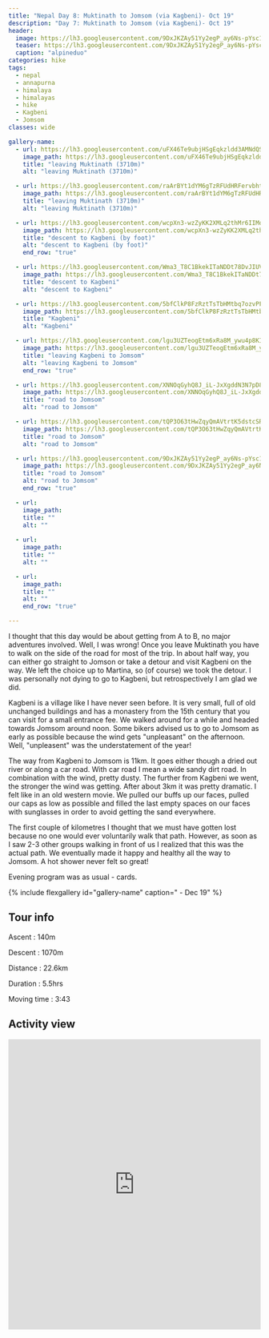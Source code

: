 ```yaml
---
title: "Nepal Day 8: Muktinath to Jomsom (via Kagbeni)- Oct 19"
description: "Day 7: Muktinath to Jomsom (via Kagbeni)- Oct 19"
header:
  image: https://lh3.googleusercontent.com/9DxJKZAy51Yy2egP_ay6Ns-pYsc168w92F8WTmdnh2RA5GFFQ42tZwEfL0eR6i_HQH-Msie-qSrQadTBZ7RhU9mKtA_dMNTPGeUpiZMmYFqZ26rAH4hj-P-xao70kwEzbIPtQ627nhICu87f0C4kHY6q1yovKqdk0VCbvdAL8lHRvRGHBT9FYC8sVZwP9ONJkAdJEEJBttZ9-mjpXeuP5bbgQazZKrx0khCaeqqbAmUmp09T8MsMeqotYXNyj_G8i7-YNV5Zjym0srJT-v0nYal9vEG7WfpqTncA8o72DZkqUK5lB3NGV1B0Z0dEEmIMvteJ125BdvN4K0RNjKPcIOIXLnlZIsS6_n68g9PLNbVlQix1TzBIIsPaqvqZIBqxy4Tbed_O-RX2EwPQ2fKK69OOKx3yO5H1u6DbloF90R49A75p1_XulnyFJfU9m9EMyJzOeVHU_rdeB6r6tupmBBlBu7QmkkYdui2kfKB0HoIqP7SfFNVBp_y76qVG8onuJod5rMowmWnniMPBeBrR4XdadydQ_4goTmIvwlDSse2332Qll_PqWW_hlreCP6ew0voY_7TgwUeECcclAnlCzdxgplFN1kIalMlro5sQ8Bs8tBbW2-Q7dA61ikRvmiSRTBME65yCKOfnkc0oJ4NnnSOSXKi4M-8m7VmvO7eZ4jqP7CRsO488mQrRyjsrKxct8Su9qmvHqBulFOFPVdPCVa-3KVI01FhdKC2XnlpvaslbuGc=w823-h618-no
  teaser: https://lh3.googleusercontent.com/9DxJKZAy51Yy2egP_ay6Ns-pYsc168w92F8WTmdnh2RA5GFFQ42tZwEfL0eR6i_HQH-Msie-qSrQadTBZ7RhU9mKtA_dMNTPGeUpiZMmYFqZ26rAH4hj-P-xao70kwEzbIPtQ627nhICu87f0C4kHY6q1yovKqdk0VCbvdAL8lHRvRGHBT9FYC8sVZwP9ONJkAdJEEJBttZ9-mjpXeuP5bbgQazZKrx0khCaeqqbAmUmp09T8MsMeqotYXNyj_G8i7-YNV5Zjym0srJT-v0nYal9vEG7WfpqTncA8o72DZkqUK5lB3NGV1B0Z0dEEmIMvteJ125BdvN4K0RNjKPcIOIXLnlZIsS6_n68g9PLNbVlQix1TzBIIsPaqvqZIBqxy4Tbed_O-RX2EwPQ2fKK69OOKx3yO5H1u6DbloF90R49A75p1_XulnyFJfU9m9EMyJzOeVHU_rdeB6r6tupmBBlBu7QmkkYdui2kfKB0HoIqP7SfFNVBp_y76qVG8onuJod5rMowmWnniMPBeBrR4XdadydQ_4goTmIvwlDSse2332Qll_PqWW_hlreCP6ew0voY_7TgwUeECcclAnlCzdxgplFN1kIalMlro5sQ8Bs8tBbW2-Q7dA61ikRvmiSRTBME65yCKOfnkc0oJ4NnnSOSXKi4M-8m7VmvO7eZ4jqP7CRsO488mQrRyjsrKxct8Su9qmvHqBulFOFPVdPCVa-3KVI01FhdKC2XnlpvaslbuGc=w800-h300-no
  caption: "alpineduo"
categories: hike
tags:
  - nepal
  - annapurna
  - himalaya
  - himalayas
  - hike
  - Kagbeni
  - Jomsom
classes: wide

gallery-name:
  - url: https://lh3.googleusercontent.com/uFX46Te9ubjHSgEqkzldd3AMNdQSpRVG0TiEynZHMn1IWIn2YXytD8w-ZUbgb73GixNMNYxcfE1s2GmBnC-7M3ZA8dOY50RbCYHOwM88oM60Usdg9HKBqyL54f0_OqlFrRomRcOAENBBHsMsPHCpGumPdZjJrirg3pqsUVjurKzz9PdwqVd5WzzHpxGZJc57aH1JcMQ7Xm6_1iiCzusexzObHucGocem3fxhn6xfhyTfnDfktHzEppMENSuV-MjoPbTy8OrPdtI4HU5YXtHlHhr0SCMihVweUV39_xAwvkRSlQigZIo0OEaeCTcXjmg7f1A-C_R_BfRba1SclLWUeTbTI1FaWHyzWA3iPyKgY4CSnzbrw6cqF1n3rLFK_SYv4PQnkziMTTamqlaOui_-9TkXzfjA2FZRAjv_ZrTrKutMXcEZi4zPKeHu1WHP6Z_2QGIRmCre6e5MsFZMP_rBlWnUl5pxkLNgyIsrM_-I-4_RfQFR52lWP6JKV2y6KDypYnpT3wrPnlC17t9VOP9hSfv4vmCVplUPCjwYhvGqOwoBkXnPSTTmJ6zLG0bJkNrTX1yuTh-iS_VyPck7F7n1kNVU_22gUedEKD5SMNxAwvr3eR5oJsOcEyeTl6Fz810BWrsEKk-wetO05m8rl3ilbhPhOmXU3f9ww8U6b_qiXKk67Xv5zIYdZOsXMtregoWxsdGXeNemWETILAgg0zsdJURP9izSdGDd6SgQGFIzNSYz3W4=w823-h618-no
    image_path: https://lh3.googleusercontent.com/uFX46Te9ubjHSgEqkzldd3AMNdQSpRVG0TiEynZHMn1IWIn2YXytD8w-ZUbgb73GixNMNYxcfE1s2GmBnC-7M3ZA8dOY50RbCYHOwM88oM60Usdg9HKBqyL54f0_OqlFrRomRcOAENBBHsMsPHCpGumPdZjJrirg3pqsUVjurKzz9PdwqVd5WzzHpxGZJc57aH1JcMQ7Xm6_1iiCzusexzObHucGocem3fxhn6xfhyTfnDfktHzEppMENSuV-MjoPbTy8OrPdtI4HU5YXtHlHhr0SCMihVweUV39_xAwvkRSlQigZIo0OEaeCTcXjmg7f1A-C_R_BfRba1SclLWUeTbTI1FaWHyzWA3iPyKgY4CSnzbrw6cqF1n3rLFK_SYv4PQnkziMTTamqlaOui_-9TkXzfjA2FZRAjv_ZrTrKutMXcEZi4zPKeHu1WHP6Z_2QGIRmCre6e5MsFZMP_rBlWnUl5pxkLNgyIsrM_-I-4_RfQFR52lWP6JKV2y6KDypYnpT3wrPnlC17t9VOP9hSfv4vmCVplUPCjwYhvGqOwoBkXnPSTTmJ6zLG0bJkNrTX1yuTh-iS_VyPck7F7n1kNVU_22gUedEKD5SMNxAwvr3eR5oJsOcEyeTl6Fz810BWrsEKk-wetO05m8rl3ilbhPhOmXU3f9ww8U6b_qiXKk67Xv5zIYdZOsXMtregoWxsdGXeNemWETILAgg0zsdJURP9izSdGDd6SgQGFIzNSYz3W4=w400-h300-no
    title: "leaving Muktinath (3710m)"
    alt: "leaving Muktinath (3710m)"

  - url: https://lh3.googleusercontent.com/raArBYt1dYM6gTzRFUdHRFervbhtKBNnOhdrbBZuAcRMMDHkPgkwmBHNPUGLU5sYP3C_EJajoqBnZcneVV5Pcm_gxHilt5A_rMCOx7QEjqu1JXAXs8iW4JCGHaOqRdJkwDCer_N7N1EBOZyYc1eWKLcvyic77TktwhOzZACsHDd531lbd2B_TiGrO5mo6xWJuXWx8ilkhKwhxqdHs8iBj7VC2YP-W9s8gx-di4xm9UQE3_-7gvFv4IT7E0mlByXdanRGjqBG1djpYw6LQAJ7ExHxWImr8sOVbG5il30kPyPmaz4V26VDtR1Sy0Y3ZeSyhE3Tx9rF8NSAd36pzhSrtm2oEZA_vHvwDmoAGRuS930DmfYHGV9rYoB0oWOuifUA9qbqEnjkOHjOCFaB42WGY1zRnUdyjNXqehaelc6CjEM2lj5_enMZ3ZiNHUyG2_9_hwoMxjV6p39DofxF-xVXBagBx1ra5eL9R0yfSaiNVzzWTe2r5adFGnuKy38y65oiqLJALrZmXRVtE1Ep6S7HH-VLyLDcL2l-SYL-CO5blEPlrPvRKTDIDESYIQDRtsTSf5lA31E6EuwL8ycvs_QBxklChrV3IAjOtyQzoAlm6QcXYET3OcyxCsLVBFrSW2MkGF3xsmaznMI2LkbMbr2CKIcZUeoC_xYeJS2APNmL0UojNmWNiuw1GZBUGLyjgoPHoT7C6iYC0yHuIXtOAaF_uT_KdFOP0YfELfSeJ48kX17PxvI=w689-h918-no
    image_path: https://lh3.googleusercontent.com/raArBYt1dYM6gTzRFUdHRFervbhtKBNnOhdrbBZuAcRMMDHkPgkwmBHNPUGLU5sYP3C_EJajoqBnZcneVV5Pcm_gxHilt5A_rMCOx7QEjqu1JXAXs8iW4JCGHaOqRdJkwDCer_N7N1EBOZyYc1eWKLcvyic77TktwhOzZACsHDd531lbd2B_TiGrO5mo6xWJuXWx8ilkhKwhxqdHs8iBj7VC2YP-W9s8gx-di4xm9UQE3_-7gvFv4IT7E0mlByXdanRGjqBG1djpYw6LQAJ7ExHxWImr8sOVbG5il30kPyPmaz4V26VDtR1Sy0Y3ZeSyhE3Tx9rF8NSAd36pzhSrtm2oEZA_vHvwDmoAGRuS930DmfYHGV9rYoB0oWOuifUA9qbqEnjkOHjOCFaB42WGY1zRnUdyjNXqehaelc6CjEM2lj5_enMZ3ZiNHUyG2_9_hwoMxjV6p39DofxF-xVXBagBx1ra5eL9R0yfSaiNVzzWTe2r5adFGnuKy38y65oiqLJALrZmXRVtE1Ep6S7HH-VLyLDcL2l-SYL-CO5blEPlrPvRKTDIDESYIQDRtsTSf5lA31E6EuwL8ycvs_QBxklChrV3IAjOtyQzoAlm6QcXYET3OcyxCsLVBFrSW2MkGF3xsmaznMI2LkbMbr2CKIcZUeoC_xYeJS2APNmL0UojNmWNiuw1GZBUGLyjgoPHoT7C6iYC0yHuIXtOAaF_uT_KdFOP0YfELfSeJ48kX17PxvI=w300-h400-no
    title: "leaving Muktinath (3710m)"
    alt: "leaving Muktinath (3710m)"

  - url: https://lh3.googleusercontent.com/wcpXn3-wzZyKK2XMLq2thMr6IIMqkj9MCCktgjI4i6SgnttLB69LETppR5saCsyTNQc23pjYnJXy9nEqmh-KcBwoyfPUuZXxGqYt6I0LxUQffzkKKR1MPAkq0xnTsXSx0rRKJlPF3HHUWBC0bA_fV-8Pldg9NvBju8lGFqhH3xbZE_t13PxUOmz5fGEgRjLFulZiRaMaKG3MF1KOMh78yStbFXYzKJd7Kle_iNE3kA5vU1_hCir3wlqdVsCDoNv-Qt5zoSAWKO9ZveSQpKLu5n4woI_6dT0WcsgbArQVZCaPqWGmVkeMfxoOkvttVw-J_RSsofmCMFj0sMFsm3MKeIMfGaBiwakIUgBnGCaMSOKdmYojIC_Zi9vG-AmtJEypL1w-FpnQRpRC8t9iqAN2oQa54Lxjf5lbDexqbxKS1nNN5ixQJRiXkeE-lM2npZKfAclS2ft-Th029_b9wmes4c8swvFdyris9tZ9VJOWZ-5T8Vp9Jhneqpo-XJPtEQkj7TSO8S6Q6XuUMPprdJs4Twf0Owft1T5iH_P2OSxpzMWhI9qZbiP0kXefKkGBGZt2QbvLRs8msDz_IFkjNhT5_6ep2VAldSkmWcVJzHpDP4mhk7t30h5UOl6iyc5RfyVrl9n6uNLKKf41eQIHk2XTaJxWMcU-2IoXNnbBmAU8GsS7f2Sod3dXcdo24LIcRLbSGrcNEiOKL9N8J0SW4s2c620yiov1m9dk-Lt-A-IZdwtS60o=w689-h918-no
    image_path: https://lh3.googleusercontent.com/wcpXn3-wzZyKK2XMLq2thMr6IIMqkj9MCCktgjI4i6SgnttLB69LETppR5saCsyTNQc23pjYnJXy9nEqmh-KcBwoyfPUuZXxGqYt6I0LxUQffzkKKR1MPAkq0xnTsXSx0rRKJlPF3HHUWBC0bA_fV-8Pldg9NvBju8lGFqhH3xbZE_t13PxUOmz5fGEgRjLFulZiRaMaKG3MF1KOMh78yStbFXYzKJd7Kle_iNE3kA5vU1_hCir3wlqdVsCDoNv-Qt5zoSAWKO9ZveSQpKLu5n4woI_6dT0WcsgbArQVZCaPqWGmVkeMfxoOkvttVw-J_RSsofmCMFj0sMFsm3MKeIMfGaBiwakIUgBnGCaMSOKdmYojIC_Zi9vG-AmtJEypL1w-FpnQRpRC8t9iqAN2oQa54Lxjf5lbDexqbxKS1nNN5ixQJRiXkeE-lM2npZKfAclS2ft-Th029_b9wmes4c8swvFdyris9tZ9VJOWZ-5T8Vp9Jhneqpo-XJPtEQkj7TSO8S6Q6XuUMPprdJs4Twf0Owft1T5iH_P2OSxpzMWhI9qZbiP0kXefKkGBGZt2QbvLRs8msDz_IFkjNhT5_6ep2VAldSkmWcVJzHpDP4mhk7t30h5UOl6iyc5RfyVrl9n6uNLKKf41eQIHk2XTaJxWMcU-2IoXNnbBmAU8GsS7f2Sod3dXcdo24LIcRLbSGrcNEiOKL9N8J0SW4s2c620yiov1m9dk-Lt-A-IZdwtS60o=w300-h400-no
    title: "descent to Kagbeni (by foot)"
    alt: "descent to Kagbeni (by foot)"
    end_row: "true"

  - url: https://lh3.googleusercontent.com/Wma3_T8C1BkekITaNDDt78DvJIUVOpirvSthNsCgP_L60tqC5d-_Tn2tPpLK7Xx1SOOpPzEfNcNhLDEOCyf9yjlLAV1ImcX9jN5B4o3Dbyor9wAS0uCvy54YGlDEPhyO3zS9GQBK_NIGg57ruiSF9rMZG_Oy7YZDDqAS83e2-l3H7gPnhm5DSXpIYWm0UbNOq5XIZ9HSggLnypSm8Ad4SYA1PdAsNjk59SLXa6G_U0-Yp6D0ipAL3T346yCyfRv343EvZXmuqaE0W8tSk058W-FpdfWByNWeNzizFrMoIuFS9Nz3CDyK6xCcnNR8HkGwt0usKGLUKTGmTQGMJib6C5CPiiPLjxcGbi0QOzj53LJz8PwuPZfGTqnC9rUwR3FfPpt62fLLGEBpkmG42Y8Z4Uk1hs2BmdeHSP_cL6Ip3kg5WBfrKnoUMOPUtwuFn6DQRob5ovRIXIy3_iLx9EshQV1_E2p8xTmIKtAq4CUmrAPyNOhAe1EQaMahrHC8rWqQA2rYY77OIW3UabqF0e7OQ2JH2ON-0MAJuqsAN7mmJ6blIZiEIPcWEQSXOX1aLCgwxnrOQTMsfX4pIjex8cqGBsKyB0I3YkcELXi5o_5vIyplF6zIeOL-GZKA_0QJW9c7dMPDWVWhdhjC6QZG_3pxZ5Ux1NRl7I63sN3E4UFpiTs-WRwn9sW8O-IvxF0hqvBAKMB2VF8i0kKB-nlNApYMc4YCXUuihUtQgIjAfOiRF29uuKw=w823-h618-no
    image_path: https://lh3.googleusercontent.com/Wma3_T8C1BkekITaNDDt78DvJIUVOpirvSthNsCgP_L60tqC5d-_Tn2tPpLK7Xx1SOOpPzEfNcNhLDEOCyf9yjlLAV1ImcX9jN5B4o3Dbyor9wAS0uCvy54YGlDEPhyO3zS9GQBK_NIGg57ruiSF9rMZG_Oy7YZDDqAS83e2-l3H7gPnhm5DSXpIYWm0UbNOq5XIZ9HSggLnypSm8Ad4SYA1PdAsNjk59SLXa6G_U0-Yp6D0ipAL3T346yCyfRv343EvZXmuqaE0W8tSk058W-FpdfWByNWeNzizFrMoIuFS9Nz3CDyK6xCcnNR8HkGwt0usKGLUKTGmTQGMJib6C5CPiiPLjxcGbi0QOzj53LJz8PwuPZfGTqnC9rUwR3FfPpt62fLLGEBpkmG42Y8Z4Uk1hs2BmdeHSP_cL6Ip3kg5WBfrKnoUMOPUtwuFn6DQRob5ovRIXIy3_iLx9EshQV1_E2p8xTmIKtAq4CUmrAPyNOhAe1EQaMahrHC8rWqQA2rYY77OIW3UabqF0e7OQ2JH2ON-0MAJuqsAN7mmJ6blIZiEIPcWEQSXOX1aLCgwxnrOQTMsfX4pIjex8cqGBsKyB0I3YkcELXi5o_5vIyplF6zIeOL-GZKA_0QJW9c7dMPDWVWhdhjC6QZG_3pxZ5Ux1NRl7I63sN3E4UFpiTs-WRwn9sW8O-IvxF0hqvBAKMB2VF8i0kKB-nlNApYMc4YCXUuihUtQgIjAfOiRF29uuKw=w400-h300-no
    title: "descent to Kagbeni"
    alt: "descent to Kagbeni"

  - url: https://lh3.googleusercontent.com/5bfClkP8FzRztTsTbHMtbq7ozvPFijmxmg5_Ufj26vXNUuvMjTAHPBG-Bxl6dr8xaOb5vWWRDS5CToyjzrhuVP_dzxaQ3AmEg_vaL8H3aQQPh5bHwi7Q1uOkvVnqqZBRNgGkYNNRiB7VfyVD1ocubX5MFq-zPiJBkzmtZDwpa07MehMMLEDONu74EQ_rR2iBXyIowC2ASIfN1_ws9HHTndAhllTsP84aB6f9Sm_7XuWLSs-x6mxoZImpJ84CHaGgwwPeURe7TwgKqngaBcNl3XFdV69EBvV8IjcD53V1ILeDR97tLUD8QxLUIl8bRUfUdlBYGcMVUJ-nTd9_lUCfuJb990GgFPzLcjxsVLpYYM9PwslJ11MsFWIdTY-A1pkR9G3N4Yn_vITLzIqXcdE16coD6ShkDM2InvOFeRUMWOFgaINhkSwT2u-P9zhATnQL29IcV7UmHQ_3n1_KBgAaOOEz-FZTR5N7j8GyzpZjNhDVMQbuB2uFHkVpQUotjmPAOggVfIB0e1kyfIRdw8wU0GltYAl9kp16uoa4DAD5adBJX8Pwn3dlOw5S3FrcRbaXKrDxfoTuKstj62_C92UZeo8q8UFIi39eFsDQtGYUf2YN_-Hf20C9SdWsee_aLjTo6Z21hrJK1sZ2XtqOmAjoEViAfUuul5EMzrsrpByUp0gLtzAbqwR42mKnsE8pk555BfJdzE9X3J2wT5_WWJhW_gFZ2ogkxxpbPXhZSnRwWSqFgQg=w689-h918-no
    image_path: https://lh3.googleusercontent.com/5bfClkP8FzRztTsTbHMtbq7ozvPFijmxmg5_Ufj26vXNUuvMjTAHPBG-Bxl6dr8xaOb5vWWRDS5CToyjzrhuVP_dzxaQ3AmEg_vaL8H3aQQPh5bHwi7Q1uOkvVnqqZBRNgGkYNNRiB7VfyVD1ocubX5MFq-zPiJBkzmtZDwpa07MehMMLEDONu74EQ_rR2iBXyIowC2ASIfN1_ws9HHTndAhllTsP84aB6f9Sm_7XuWLSs-x6mxoZImpJ84CHaGgwwPeURe7TwgKqngaBcNl3XFdV69EBvV8IjcD53V1ILeDR97tLUD8QxLUIl8bRUfUdlBYGcMVUJ-nTd9_lUCfuJb990GgFPzLcjxsVLpYYM9PwslJ11MsFWIdTY-A1pkR9G3N4Yn_vITLzIqXcdE16coD6ShkDM2InvOFeRUMWOFgaINhkSwT2u-P9zhATnQL29IcV7UmHQ_3n1_KBgAaOOEz-FZTR5N7j8GyzpZjNhDVMQbuB2uFHkVpQUotjmPAOggVfIB0e1kyfIRdw8wU0GltYAl9kp16uoa4DAD5adBJX8Pwn3dlOw5S3FrcRbaXKrDxfoTuKstj62_C92UZeo8q8UFIi39eFsDQtGYUf2YN_-Hf20C9SdWsee_aLjTo6Z21hrJK1sZ2XtqOmAjoEViAfUuul5EMzrsrpByUp0gLtzAbqwR42mKnsE8pk555BfJdzE9X3J2wT5_WWJhW_gFZ2ogkxxpbPXhZSnRwWSqFgQg=w300-h400-no
    title: "Kagbeni"
    alt: "Kagbeni"

  - url: https://lh3.googleusercontent.com/lgu3UZTeogEtm6xRa8M_ywu4p8KICqyLSRQQXdS3MUmVHKQt3CBzXJlUoFHudl2OiQ_baPoNFc41GQGEbYGtuRZLevy6-hZMTG0hApTo6n-T1hgbQbXDq8NAgepfBCmGjiNhi9GAFdCS6vjp7Xh0SJV7cmIaZxrakqQqWz0c1KQQ5uuzBUIR96v6fNkXoK-9qrvz8v98H-aWzm3SkxV8b9yIciGxUFWLTsirLbXRZ--QOcoVOXihX3j3fcX9RuGMnAv65N003_CV0fsVnprrdO4VeSyJGctXTN5TmpYtRyzLbMocZnsHfvc-ZA6iE7E_elMYQ2GPKf6c9wMVN-50DgTo0m_Zx2Oi31GZSHFkkBTzKjQXSnGVsy3rpKNI81ltiop-8CUDXBd1AvDzt5zbO_Na0QxRm153GRBYlmFkRQHlyuSKXpfFAOnhaD4YJusc9P0rbHYhhb64z2gDa4fQGga2JJpfFWkTBQT-3NuJ9OenD1Lk3w4QYAQLVEBmuD674wejGxPHJMrMKh1aaHQbR8mdzQ2mgG-GmZzHSceUVwPqXG2UlUCed2z-OADHaINNwENvVPFaUbzrai5PhO_Jyo-IksnoQeQlZ17Evi0QSiQBwMmQFuWfjK3HWwOkEVWgxZzIBIHfqoMe-qIXhbaiMQHle0gVbTnxtJjyl0fmgWePXOHPolBYgBaZyOg0cwFBnOJwFCiiTN7PfCwOnN4z8PWjlfqHwn0nuX-YcNFpCcb4Te4=w823-h618-no
    image_path: https://lh3.googleusercontent.com/lgu3UZTeogEtm6xRa8M_ywu4p8KICqyLSRQQXdS3MUmVHKQt3CBzXJlUoFHudl2OiQ_baPoNFc41GQGEbYGtuRZLevy6-hZMTG0hApTo6n-T1hgbQbXDq8NAgepfBCmGjiNhi9GAFdCS6vjp7Xh0SJV7cmIaZxrakqQqWz0c1KQQ5uuzBUIR96v6fNkXoK-9qrvz8v98H-aWzm3SkxV8b9yIciGxUFWLTsirLbXRZ--QOcoVOXihX3j3fcX9RuGMnAv65N003_CV0fsVnprrdO4VeSyJGctXTN5TmpYtRyzLbMocZnsHfvc-ZA6iE7E_elMYQ2GPKf6c9wMVN-50DgTo0m_Zx2Oi31GZSHFkkBTzKjQXSnGVsy3rpKNI81ltiop-8CUDXBd1AvDzt5zbO_Na0QxRm153GRBYlmFkRQHlyuSKXpfFAOnhaD4YJusc9P0rbHYhhb64z2gDa4fQGga2JJpfFWkTBQT-3NuJ9OenD1Lk3w4QYAQLVEBmuD674wejGxPHJMrMKh1aaHQbR8mdzQ2mgG-GmZzHSceUVwPqXG2UlUCed2z-OADHaINNwENvVPFaUbzrai5PhO_Jyo-IksnoQeQlZ17Evi0QSiQBwMmQFuWfjK3HWwOkEVWgxZzIBIHfqoMe-qIXhbaiMQHle0gVbTnxtJjyl0fmgWePXOHPolBYgBaZyOg0cwFBnOJwFCiiTN7PfCwOnN4z8PWjlfqHwn0nuX-YcNFpCcb4Te4=w400-h300-no
    title: "leaving Kagbeni to Jomsom"
    alt: "leaving Kagbeni to Jomsom"
    end_row: "true"

  - url: https://lh3.googleusercontent.com/XNNOqGyhQ8J_iL-JxXgddN3N7pD8qj3kRdWT_wkHOQswXFiS2GwxXVbRlh5701IN5GNGNsZP8fLWPrk-Dw4Q_w8Z2taX7FZzRGtNBf665RuSKCylXE7Sp9W7re_wnkmLaFTTPoIv-35O5FB92IYVRW-CKKTIF9Uy0PJxNNOD5ZIPe8k1mo3v4lq-g_GRc5ffxHkmyL9QNLmcC66E8XELI5Cmby81fcJX36kyjDK5tvsVghfhjLtGXYkIUaeoYJtKr4mrTlrl9HOWhrrMAG8klWBn8G03pvQdlUcsx71OZSD8XkapJGmw1KhtqbSTCzv30xxNA-YYKLoduDOvWKTRv96kJWnfeXfQ3HHOaDjMcqGO6XT0IcaYLDOWk4Sp6miStzsRwz2EEOlcqtqu7bCX4i9rS1D1zRy1bwysHT8nuMaD9oPit-4vc_lywSsG2FDfepFU0cvvFRniMGbK267MIhxpyM7fWFFA-YFv3NHgLQFnmSjmRBRMt0Gb1ZxqtO3tXjVFjdLW8c1CdGBrTgtLlhwnEQhZFcLQR00SvINrSAHvGpD06TcRP5dCTX-wmGmQ5aBIOLvOgK9yCLyApl6tdNbmBBwvhsZXueFf_mElw69f63V-Nc1bbmM-bY1wenVTFcvtUHmmzI2HJTcwHVIVR-UE7XfRHFByZN1eplgtKETbkjYM4A8cJcdMzt3QMiFxniIV3CovJSi0cye1fZ9FqZFKpby1S2BGuSbLnr6qEhV4sRc=w823-h618-no
    image_path: https://lh3.googleusercontent.com/XNNOqGyhQ8J_iL-JxXgddN3N7pD8qj3kRdWT_wkHOQswXFiS2GwxXVbRlh5701IN5GNGNsZP8fLWPrk-Dw4Q_w8Z2taX7FZzRGtNBf665RuSKCylXE7Sp9W7re_wnkmLaFTTPoIv-35O5FB92IYVRW-CKKTIF9Uy0PJxNNOD5ZIPe8k1mo3v4lq-g_GRc5ffxHkmyL9QNLmcC66E8XELI5Cmby81fcJX36kyjDK5tvsVghfhjLtGXYkIUaeoYJtKr4mrTlrl9HOWhrrMAG8klWBn8G03pvQdlUcsx71OZSD8XkapJGmw1KhtqbSTCzv30xxNA-YYKLoduDOvWKTRv96kJWnfeXfQ3HHOaDjMcqGO6XT0IcaYLDOWk4Sp6miStzsRwz2EEOlcqtqu7bCX4i9rS1D1zRy1bwysHT8nuMaD9oPit-4vc_lywSsG2FDfepFU0cvvFRniMGbK267MIhxpyM7fWFFA-YFv3NHgLQFnmSjmRBRMt0Gb1ZxqtO3tXjVFjdLW8c1CdGBrTgtLlhwnEQhZFcLQR00SvINrSAHvGpD06TcRP5dCTX-wmGmQ5aBIOLvOgK9yCLyApl6tdNbmBBwvhsZXueFf_mElw69f63V-Nc1bbmM-bY1wenVTFcvtUHmmzI2HJTcwHVIVR-UE7XfRHFByZN1eplgtKETbkjYM4A8cJcdMzt3QMiFxniIV3CovJSi0cye1fZ9FqZFKpby1S2BGuSbLnr6qEhV4sRc=w400-h300-no
    title: "road to Jomsom"
    alt: "road to Jomsom"

  - url: https://lh3.googleusercontent.com/tQP3O63tHwZqyQmAVtrtK5dstcSRITAsxafhhZGDnTkDFVE7mUdGkeYR5sCqbnLSt_f_ZZV5gW_SWNatN2OP99cBywnkfTsTOrUoYijF2T-f1wltv06f84ull8sLP2yHxqsQ9gna1B_YJiIjyZHxmyyeb1M-oxZGXaSbF-N9W0-zTeT_KZ6xnHbq6RPJ35UN8m_qn0sWbrn6WV_HdvfXUpOdp3fgg3GjWgrzLNgYkz0_AREucsL-CILRuAGj3KCtNkMt_kgTu9XU-OgOZZZyvUVlDc1y4tTPCfRh9sJF-Xzb_CNG6U_4YQP_R1YdvjitpohjrSRf1AqWG52YrhAjvWRS4Ovbz5mKv3jYMfqa1d0G4D5vqtYb9YyHsUJu-_H-2-RjeY0KziO1prPLK3QoCB7-QkcR03YXY0R_5ppdoOqsHV26pDhsBPFkx3Lw0q4kymgLRUZaeaNtNiLA1zKtwfqP2NxLZI3E27i_DvnA9ZxDVeOPs-p1uFaPijtyD9e5oX7MkhdxzStKuH3c-dST4uwaiXsV5H832KFJfLP2aDKGLzofYiK2H9XAQNMrbWrGpKiOdts9PrT09WD1QB4Ejqcqwn1L4cZxGK_d9ydoO_DPGKK6WiY35Qd_kEnfpoyjedTgPjQJm7CieFEHjBs3jJ0bPv3bb9_vRVJSeF8fjMn9dtTM-O6UXXSxgkiIKFxIacHiA1adIgzTNLSt2HHEUoXhhZBc31RWSIiPplXd4Cwiois=w823-h618-no
    image_path: https://lh3.googleusercontent.com/tQP3O63tHwZqyQmAVtrtK5dstcSRITAsxafhhZGDnTkDFVE7mUdGkeYR5sCqbnLSt_f_ZZV5gW_SWNatN2OP99cBywnkfTsTOrUoYijF2T-f1wltv06f84ull8sLP2yHxqsQ9gna1B_YJiIjyZHxmyyeb1M-oxZGXaSbF-N9W0-zTeT_KZ6xnHbq6RPJ35UN8m_qn0sWbrn6WV_HdvfXUpOdp3fgg3GjWgrzLNgYkz0_AREucsL-CILRuAGj3KCtNkMt_kgTu9XU-OgOZZZyvUVlDc1y4tTPCfRh9sJF-Xzb_CNG6U_4YQP_R1YdvjitpohjrSRf1AqWG52YrhAjvWRS4Ovbz5mKv3jYMfqa1d0G4D5vqtYb9YyHsUJu-_H-2-RjeY0KziO1prPLK3QoCB7-QkcR03YXY0R_5ppdoOqsHV26pDhsBPFkx3Lw0q4kymgLRUZaeaNtNiLA1zKtwfqP2NxLZI3E27i_DvnA9ZxDVeOPs-p1uFaPijtyD9e5oX7MkhdxzStKuH3c-dST4uwaiXsV5H832KFJfLP2aDKGLzofYiK2H9XAQNMrbWrGpKiOdts9PrT09WD1QB4Ejqcqwn1L4cZxGK_d9ydoO_DPGKK6WiY35Qd_kEnfpoyjedTgPjQJm7CieFEHjBs3jJ0bPv3bb9_vRVJSeF8fjMn9dtTM-O6UXXSxgkiIKFxIacHiA1adIgzTNLSt2HHEUoXhhZBc31RWSIiPplXd4Cwiois=w400-h300-no
    title: "road to Jomsom"
    alt: "road to Jomsom"

  - url: https://lh3.googleusercontent.com/9DxJKZAy51Yy2egP_ay6Ns-pYsc168w92F8WTmdnh2RA5GFFQ42tZwEfL0eR6i_HQH-Msie-qSrQadTBZ7RhU9mKtA_dMNTPGeUpiZMmYFqZ26rAH4hj-P-xao70kwEzbIPtQ627nhICu87f0C4kHY6q1yovKqdk0VCbvdAL8lHRvRGHBT9FYC8sVZwP9ONJkAdJEEJBttZ9-mjpXeuP5bbgQazZKrx0khCaeqqbAmUmp09T8MsMeqotYXNyj_G8i7-YNV5Zjym0srJT-v0nYal9vEG7WfpqTncA8o72DZkqUK5lB3NGV1B0Z0dEEmIMvteJ125BdvN4K0RNjKPcIOIXLnlZIsS6_n68g9PLNbVlQix1TzBIIsPaqvqZIBqxy4Tbed_O-RX2EwPQ2fKK69OOKx3yO5H1u6DbloF90R49A75p1_XulnyFJfU9m9EMyJzOeVHU_rdeB6r6tupmBBlBu7QmkkYdui2kfKB0HoIqP7SfFNVBp_y76qVG8onuJod5rMowmWnniMPBeBrR4XdadydQ_4goTmIvwlDSse2332Qll_PqWW_hlreCP6ew0voY_7TgwUeECcclAnlCzdxgplFN1kIalMlro5sQ8Bs8tBbW2-Q7dA61ikRvmiSRTBME65yCKOfnkc0oJ4NnnSOSXKi4M-8m7VmvO7eZ4jqP7CRsO488mQrRyjsrKxct8Su9qmvHqBulFOFPVdPCVa-3KVI01FhdKC2XnlpvaslbuGc=w823-h618-no
    image_path: https://lh3.googleusercontent.com/9DxJKZAy51Yy2egP_ay6Ns-pYsc168w92F8WTmdnh2RA5GFFQ42tZwEfL0eR6i_HQH-Msie-qSrQadTBZ7RhU9mKtA_dMNTPGeUpiZMmYFqZ26rAH4hj-P-xao70kwEzbIPtQ627nhICu87f0C4kHY6q1yovKqdk0VCbvdAL8lHRvRGHBT9FYC8sVZwP9ONJkAdJEEJBttZ9-mjpXeuP5bbgQazZKrx0khCaeqqbAmUmp09T8MsMeqotYXNyj_G8i7-YNV5Zjym0srJT-v0nYal9vEG7WfpqTncA8o72DZkqUK5lB3NGV1B0Z0dEEmIMvteJ125BdvN4K0RNjKPcIOIXLnlZIsS6_n68g9PLNbVlQix1TzBIIsPaqvqZIBqxy4Tbed_O-RX2EwPQ2fKK69OOKx3yO5H1u6DbloF90R49A75p1_XulnyFJfU9m9EMyJzOeVHU_rdeB6r6tupmBBlBu7QmkkYdui2kfKB0HoIqP7SfFNVBp_y76qVG8onuJod5rMowmWnniMPBeBrR4XdadydQ_4goTmIvwlDSse2332Qll_PqWW_hlreCP6ew0voY_7TgwUeECcclAnlCzdxgplFN1kIalMlro5sQ8Bs8tBbW2-Q7dA61ikRvmiSRTBME65yCKOfnkc0oJ4NnnSOSXKi4M-8m7VmvO7eZ4jqP7CRsO488mQrRyjsrKxct8Su9qmvHqBulFOFPVdPCVa-3KVI01FhdKC2XnlpvaslbuGc=w400-h300-no
    title: "road to Jomsom"
    alt: "road to Jomsom"
    end_row: "true"

  - url: 
    image_path: 
    title: ""
    alt: ""
    
  - url: 
    image_path: 
    title: ""
    alt: ""

  - url: 
    image_path: 
    title: ""
    alt: ""
    end_row: "true"

---
```

I thought that this day would be about getting from A to B, no major adventures involved. Well, I was wrong! Once you leave Muktinath you have to walk on the side of the road for most of the trip. In about half way, you can either go straight to Jomson or take a detour and visit Kagbeni on the way. We left the choice up to Martina, so (of course) we took the detour. I was personally not dying to go to Kagbeni, but retrospectively I am glad we did. 

Kagbeni is a village like I have never seen before. It is very small, full of old unchanged buildings and has a monastery from the 15th century that you can visit for a small entrance fee. We  walked around for a while and headed towards Jomsom around noon. Some bikers advised us to go to Jomsom as early as possible because the wind gets "unpleasant" on the afternoon. Well, "unpleasent" was the understatement of the year!

The way from Kagbeni to Jomsom is 11km. It goes either though a dried out river or along a car road. With car road I mean a wide sandy dirt road. In combination with the wind, pretty dusty. The further from Kagbeni we went, the stronger the wind was getting. After about 3km it was pretty dramatic. I felt like in an old western movie. We pulled our buffs up our faces, pulled our caps as low as possible and filled the last empty spaces on our faces with sunglasses in order to avoid getting the sand everywhere. 

The first couple of kilometres I thought that we must have gotten lost because no one would ever voluntarily walk that path. However, as soon as I saw 2-3 other groups walking in front of us I realized that this was the actual path. We eventually made it happy and healthy all the way to Jomsom. A hot shower never felt so great! 

Evening program was as usual - cards.

{% include flexgallery id="gallery-name" caption=" - Dec 19" %}

## Tour info

Ascent
: 140m

Descent
: 1070m

Distance
: 22.6km

Duration
: 5.5hrs

Moving time
: 3:43

## Activity view
<iframe src="https://www.komoot.com/tour/105595308/embed?profile=1" width="100%" height="580" frameborder="0" scrolling="no"></iframe>
